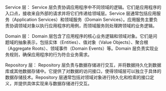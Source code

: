 
Service 层：
    Service 层负责协调应用程序中不同领域的逻辑。它们是应用程序的入口点，接收来自外部的请求并将它们传递给领域层。Service 层通常包括应用服务（Application Services）和领域服务（Domain Services）。应用服务主要负责协调领域对象以执行应用程序的用例，而领域服务则处理跨领域的业务逻辑。

Domain 层：
    Domain 层包含了应用程序的核心业务逻辑和领域对象。它们是问题域的抽象表示，包括实体（Entities）、值对象（Value Objects）、聚合根（Aggregate Roots）、领域事件（Domain Events）等。Domain 层负责实现业务规则，确保应用程序的行为符合业务需求。

Repository 层：
    Repository 层负责与数据存储进行交互，并将数据持久化到数据库或其他数据存储中。它提供了对数据的访问接口，使得领域层可以独立于具体的数据存储技术。Repository 层通常包括对领域对象进行持久化和检索的接口定义，并提供具体实现来与数据存储进行交互。